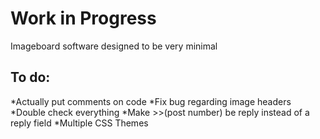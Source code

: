 Work in Progress
=================

Imageboard software designed to be very minimal

## To do: ##
 *Actually put comments on code
 *Fix bug regarding image headers
 *Double check everything
 *Make >>(post number) be reply instead of a reply field
 *Multiple CSS Themes
